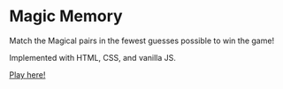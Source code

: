 # Magic Memory

Match the Magical pairs in the fewest guesses possible to win the game!

Implemented with HTML, CSS, and vanilla JS.

[Play here!](https://tketron.github.io/memory_cards/)
